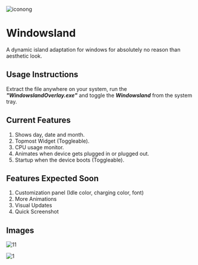 
![iconong](https://github.com/user-attachments/assets/df867556-da58-4b5e-af2b-c93c9aa2bcd8)

# Windowsland
A dynamic island adaptation for windows for absolutely no reason than aesthetic look.

## Usage Instructions
Extract the file anywhere on your system, run the ***"WindowslandOverlay.exe"*** and toggle the ***Windowsland*** from the system tray.

## Current Features
1. Shows day, date and month.
2. Topmost Widget (Toggleable).
3. CPU usage monitor.
4. Animates when device gets plugged in or plugged out.
5. Startup when the device boots (Toggleable).

## Features Expected Soon
1. Customization panel (Idle color, charging color, font)
2. More Animations
3. Visual Updates
4. Quick Screenshot

## Images
![11](https://github.com/user-attachments/assets/c1ddf73f-ea6c-4caa-9994-4dd83b754f7f)

![1](https://github.com/user-attachments/assets/dfe172c1-abe4-4c4a-84d7-99d24fd3f322)
